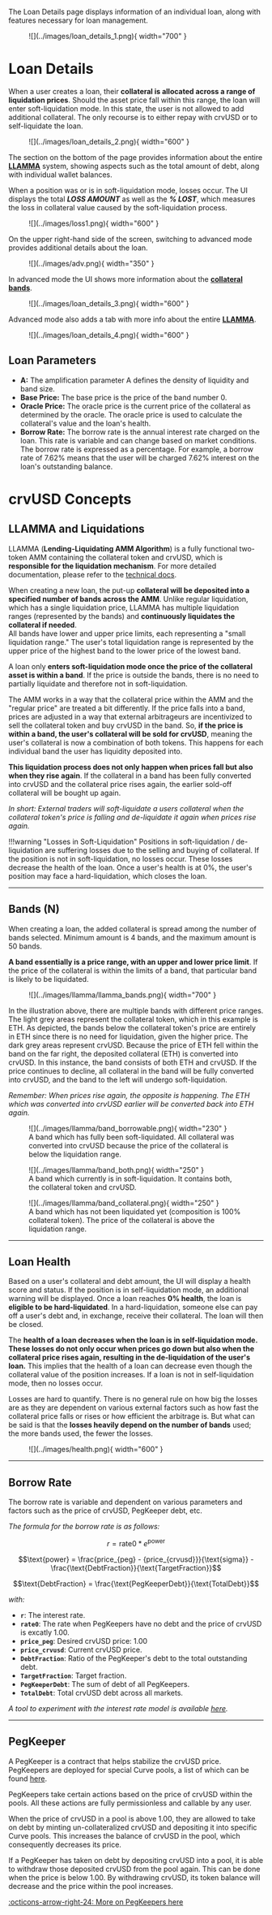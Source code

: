 The Loan Details page displays information of an individual loan, along with features necessary for loan management.

<figure markdown>
  ![](../images/loan_details_1.png){ width="700" }
  <figcaption></figcaption>
</figure>


# **Loan Details**

When a user creates a loan, their **collateral is allocated across a range of liquidation prices**. Should the asset price fall within this range, the loan will enter soft-liquidation mode. In this state, the user is not allowed to add additional collateral. The only recourse is to either repay with crvUSD or to self-liquidate the loan.

<figure markdown>
  ![](../images/loan_details_2.png){ width="600" }
  <figcaption></figcaption>
</figure>

The section on the bottom of the page provides information about the entire [**LLAMMA**](#llamma) system, showing aspects such as the total amount of debt, along with individual wallet balances.


When a position was or is in soft-liquidation mode, losses occur. The UI displays the total ***LOSS AMOUNT*** as well as the ***% LOST***, which measures the loss in collateral value caused by the soft-liquidation process.

<figure markdown>
  ![](../images/loss1.png){ width="600" }
  <figcaption></figcaption>
</figure>


On the upper right-hand side of the screen, switching to advanced mode provides additional details about the loan.

<figure markdown>
  ![](../images/adv.png){ width="350" }
  <figcaption></figcaption>
</figure>

In advanced mode the UI shows more information about the [**collateral bands**](#bands).

<figure markdown>
  ![](../images/loan_details_3.png){ width="600" }
  <figcaption></figcaption>
</figure>

Advanced mode also adds a tab with more info about the entire [**LLAMMA**](#llamma).

<figure markdown>
  ![](../images/loan_details_4.png){ width="600" }
  <figcaption></figcaption>
</figure>

## **Loan Parameters**

- **A:** The amplification parameter A defines the density of liquidity and band size.
- **Base Price:** The base price is the price of the band number 0.
- **Oracle Price:** The oracle price is the current price of the collateral as determined by the oracle. The oracle price is used to calculate the collateral's value and the loan's health.
- **Borrow Rate:** The borrow rate is the annual interest rate charged on the loan. This rate is variable and can change based on market conditions. The borrow rate is expressed as a percentage. For example, a borrow rate of 7.62% means that the user will be charged 7.62% interest on the loan's outstanding balance.


# **crvUSD Concepts**

## **LLAMMA and Liquidations**

LLAMMA (**Lending-Liquidating AMM Algorithm**) is a fully functional two-token AMM containing the collateral token and crvUSD, which is **responsible for the liquidation mechanism**. For more detailed documentation, please refer to the [technical docs](https://docs.curve.fi/crvUSD/amm/).

When creating a new loan, the put-up **collateral will be deposited into a specified number of bands across the AMM**. Unlike regular liquidation, which has a single liquidation price, LLAMMA has multiple liquidation ranges (represented by the bands) and **continuously liquidates the collateral if needed**.  
All bands have lower and upper price limits, each representing a "small liquidation range." The user's total liquidation range is represented by the upper price of the highest band to the lower price of the lowest band.

A loan only **enters soft-liquidation mode once the price of the collateral asset is within a band**. If the price is outside the bands, there is no need to partially liquidate and therefore not in soft-liquidation.

The AMM works in a way that the collateral price within the AMM and the "regular price" are treated a bit differently. If the price falls into a band, prices are adjusted in a way that external arbitrageurs are incentivized to sell the collateral token and buy crvUSD in the band. So, **if the price is within a band, the user's collateral will be sold for crvUSD**, meaning the user's collateral is now a combination of both tokens. This happens for each individual band the user has liquidity deposited into.

**This liquidation process does not only happen when prices fall but also when they rise again**. If the collateral in a band has been fully converted into crvUSD and the collateral price rises again, the earlier sold-off collateral will be bought up again.

*In short: External traders will soft-liquidate a users collateral when the collateral token's price is falling and de-liquidate it again when prices rise again.*


!!!warning "Losses in Soft-Liquidation"
    Positions in soft-liquidation / de-liquidation are suffering losses due to the selling and buying of collateral. If the position is not in soft-liquidation, no losses occur. These losses decrease the health of the loan. Once a user's health is at 0%, the user's position may face a hard-liquidation, which closes the loan.


---


## **Bands (N)**

When creating a loan, the added collateral is spread among the number of bands selected. Minimum amount is 4 bands, and the maximum amount is 50 bands.

**A band essentially is a price range, with an upper and lower price limit**. If the price of the collateral is within the limits of a band, that particular band is likely to be liquidated.

<figure markdown>
  ![](../images/llamma/llamma_bands.png){ width="700" }
  <figcaption></figcaption>
</figure>

In the illustration above, there are multiple bands with different price ranges. The light grey areas represent the collateral token, which in this example is ETH. As depicted, the bands below the collateral token's price are entirely in ETH since there is no need for liquidation, given the higher price. The dark grey areas represent crvUSD. Because the price of ETH fell within the band on the far right, the deposited collateral (ETH) is converted into crvUSD. In this instance, the band consists of both ETH and crvUSD. If the price continues to decline, all collateral in the band will be fully converted into crvUSD, and the band to the left will undergo soft-liquidation.

*Remember: When prices rise again, the opposite is happening. The ETH which was converted into crvUSD earlier will be converted back into ETH again.*

<figure markdown>
  ![](../images/llamma/band_borrowable.png){ width="230" }
  <figcaption>A band which has fully been soft-liquidated. All collateral was converted into crvUSD because the price of the collateral is below the liquidation range.</figcaption>
</figure>


<figure markdown>
  ![](../images/llamma/band_both.png){ width="250" }
  <figcaption>A band which currently is in soft-liquidation. It contains both, the collateral token and crvUSD.</figcaption>
</figure>


<figure markdown>
  ![](../images/llamma/band_collateral.png){ width="250" }
  <figcaption>A band which has not been liquidated yet (composition is 100% collateral token). The price of the collateral is above the liquidation range.</figcaption>
</figure>


---


## **Loan Health**

Based on a user's collateral and debt amount, the UI will display a health score and status. If the position is in self-liquidation mode, an additional warning will be displayed. Once a loan reaches **0% health**, the loan is **eligible to be hard-liquidated**. In a hard-liquidation, someone else can pay off a user's debt and, in exchange, receive their collateral. The loan will then be closed.

The **health of a loan decreases when the loan is in self-liquidation mode. These losses do not only occur when prices go down but also when the collateral price rises again, resulting in the de-liquidation of the user's loan.** This implies that the health of a loan can decrease even though the collateral value of the position increases. If a loan is not in self-liquidation mode, then no losses occur.

Losses are hard to quantify. There is no general rule on how big the losses are as they are dependent on various external factors such as how fast the collateral price falls or rises or how efficient the arbitrage is. But what can be said is that the **losses heavily depend on the number of bands** used; the more bands used, the fewer the losses.

<figure markdown>
  ![](../images/health.png){ width="600" }
  <figcaption></figcaption>
</figure>


---


## **Borrow Rate**

The borrow rate is variable and dependent on various parameters and factors such as the price of crvUSD, PegKeeper debt, etc.

*The formula for the borrow rate is as follows:*

$$r = \text{rate0} * e^{\text{power}}$$

$$\text{power} = \frac{price_{peg} - {price_{crvusd}}}{\text{sigma}} - \frac{\text{DebtFraction}}{\text{TargetFraction}}$$

$$\text{DebtFraction} = \frac{\text{PegKeeperDebt}}{\text{TotalDebt}}$$


*with:*

- **`r`**:	The interest rate.
- **`rate0`**:	The rate when PegKeepers have no debt and the price of crvUSD is excatly 1.00.
- **`price_peg`**:	Desired crvUSD price: 1.00
- **`price_crvusd`**:	Current crvUSD price.
- **`DebtFraction`**:	Ratio of the PegKeeper's debt to the total outstanding debt.
- **`TargetFraction`**:	Target fraction.
- **`PegKeeperDebt`**:	The sum of debt of all PegKeepers.
- **`TotalDebt`**:	Total crvUSD debt across all markets.

*A tool to experiment with the interest rate model is available [here](https://crvusd-rate.0xreviews.xyz/).*


---


## **PegKeeper**

A PegKeeper is a contract that helps stabilize the crvUSD price. PegKeepers are deployed for special Curve pools, a list of which can be found [here](https://docs.curve.fi/references/deployed-contracts/#curve-stablecoin).

PegKeepers take certain actions based on the price of crvUSD within the pools. All these actions are fully permissionless and callable by any user.

When the price of crvUSD in a pool is above 1.00, they are allowed to take on debt by minting un-collateralized crvUSD and depositing it into specific Curve pools. This increases the balance of crvUSD in the pool, which consequently decreases its price.

If a PegKeeper has taken on debt by depositing crvUSD into a pool, it is able to withdraw those deposited crvUSD from the pool again. This can be done when the price is below 1.00. By withdrawing crvUSD, its token balance will decrease and the price within the pool increases.

[:octicons-arrow-right-24: More on PegKeepers here](https://docs.curve.fi/crvUSD/pegkeeper/)
